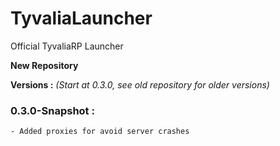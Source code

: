 # TyvaliaLauncher
Official TyvaliaRP Launcher

**New Repository**

**Versions :** *(Start at 0.3.0, see old repository for older versions)*

### 0.3.0-Snapshot :
    - Added proxies for avoid server crashes

